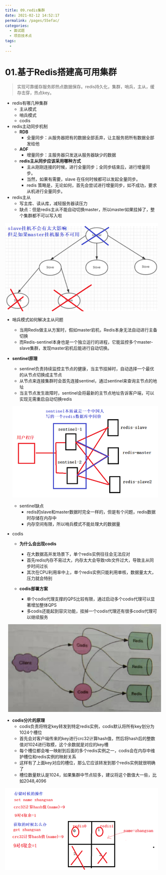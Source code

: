 ```yaml
---
title: 09.redis集群
date: 2021-02-12 14:52:17
permalink: /pages/55efac/
categories:
  - 面试题
  - 项目技术点
tags:
  - 
---
```


# 01.基于Redis搭建高可用集群

> 实现可靠缓存服务即热点数据保存。redis持久化，集群，哨兵，主从，缓存击穿，热点key。

- redis有哪几种集群
     - 主从模式
     - 哨兵模式
     - codis
- redis主动同步机制
     - **RDB**
          - 全量同步：从服务器把有的数据全部丢弃，让主服务把所有数据全部发给他
     - **AOF**
          - 增量同步：主服务器只发送从服务器缺少的数据
     - **redis主从同步应该采用哪种方式**
          - 主从刚刚连接的时候，进行全量同步；全同步结束后，进行增量同步。
          - 当然，如果有需要，slave 在任何时候都可以发起全量同步。
          - redis 策略是，无论如何，首先会尝试进行增量同步，如不成功，要求从机进行全量同步。
- redis主从
     - 写主库、读从库，减轻服务器读压力
     - 缺点：但是redis主从不能自动切换master，所以master如果挂掉了，整个集群都不可以写入啦

![1582594403768](./assets/1582594403768.png)

- 哨兵模式如何解决主从问题

     - 当用Redis做主从方案时，假如master宕机，Redis本身无法自动进行主备切换
     - 而Redis-sentinel本身也是一个独立运行的进程，它能监控多个master-slave集群，发现master宕机后能进行自动切换。

- **sentinel原理**

     - sentinel负责持续监控主节点的健康，当主节挂掉时，自动选择一个最优的从节点切换成主节点
     - 从节点来连接集群时会首先连接sentinel，通过sentinel来查询主节点的地址
     - 当主节点发生故障时，sentinel会将最新的主节点地址告诉客户端，可以实现无需重启自动切换redis

     ![1582596207680](./assets/1582596207680.png)

     - sentinel缺点
          - redis的slave和master数据时完全一样的，但是有个问题，redis数据时存储在内存中
          - 内存空间有限，所以哨兵模式不能处理大的数据量

- codis

     - **为什么会出现codis**
          - 在大数据高并发场景下，单个redis实例往往会无法应对
          - 首先redis内存不易过大，内存太大会导致rdb文件过大，导致主从同步时间过长
          - 其次在CPU利用率中上，单个redis实例只能利用单核，数据量太大，压力就会特别

     - **codis部署方案**
          - 单个codis代理支撑的QPS比较有限，通过启动多个codis代理可以显著增加整体QPS
          - 多codis还能起到容灾功能，挂掉一个codis代理还有很多codis代理可以继续服务

<img src="./assets/image-20210113154233462.png" style="width: 600px; margin-left: 10px;"> </img>

- **codis分片的原理**
     - codis负责将特定key转发到特定redis实例，codis默认将所有key划分为1024个槽位
     - 首先会对客户端传来的key进行crc32计算hash值，然后将hash后的整数值对1024进行取模，这个余数就是对应的key槽
     - 每个槽位都会唯一映射到后面的多个redis实例之一，codis会在内存中维护槽位和redis实例的映射关系
     - 这样有了上面key对应的槽位，那么它应该转发到那个redis实例就很明确了
     - 槽位数量默认是1024，如果集群中节点较多，建议将这个数值大一些，比如2048,4096

![1582599097281](./assets/1582599097281.png)